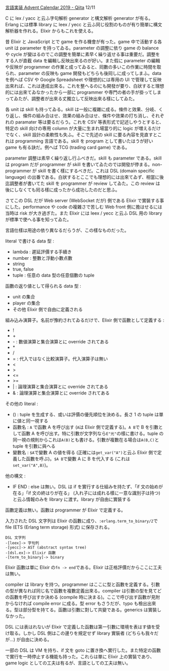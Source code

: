 <!--
{"id":"26006613480862198","title":"Elixir で non-programmer 向けに DSL を作り提供する","categories":["Programming","Elixir"],"draft":"no"}
-->

[言語実装 Advent Calendar 2019 - Qiita](https://qiita.com/advent-calendar/2019/lang_dev) 12/11

C に lex / yacc と云ふ字句解析 generator と構文解析 generator が有る。Erlang には標準 library に leex / yecc と云ふ同じ役割のものが有り簡單に構文解析器を作れる。Elixir からもこれを使える。

昔 Elixir と JavaScript とで game を作る機會が有った。game 中で活動する各 unit は parameter を持ってゐる。parameter の調整に依り game の balance や cycle が變はるのでこの調整を簡單に素早く繰り返せる事は重要だ。調整をする人が直截 data を編輯し反映出來るのが好い。また假に parameter の編輯や反映が programmer の作業と成ってゐると、囘數の多いこの作業に時間を取られ、parameter の反映も game 開發もどちらも後囘しに成ってしまふ。data を例へば CSV や Google Spreadsheet や理想的には専用の UI で管理して反映出來れば、これは達成出來る。これを整へるのにも開發が要り、白狀すると理想的には出來てゐなかったから一部に programmer や専門の者の手が掛ってしまってゐたが、調整者が出來る丈獨立して反映出來る樣にしてゐた。

各 unit は skill も持ってゐる。skill は一般に複雜に成る。條件と效果、分岐、くり返し、條件の組み合はせ、效果の組み合はせ、條件や效果の打ち消し、それぞれの paramater 等は要るだらう。これを CSV 等表形式で記述しやうとすると、特定の skill 向けの専用 column が大量に生まれ場當り的に logic が増えるだけでなく、skill 設計の柔軟性も失ふ。そこで先述の skill に要る內容を見直すとこれは programming 言語である。skill を program として書いたはうが好い game も有る訣だ。例へば TCG (trading card game) である。

parameter 調整は素早く繰り返し行ふべきだ。skill も parameter である。skill は program だが programmer が skill を書いてゐたのでは開發が停まる。non-programmer が skill を書く樣にするべきだ。これは DSL (domain specific language) の出番である。白狀するとここでも理想的には出來てゐず、相當に後迄調整者が書いてた skill を programmer が review してゐた。この review は後にしなくても囘る樣に成ったから成功したのだと思ふ。

さてこの DSL だが Web server (WebSocket だが) 側である Elixir で實裝する事にした。performance や code の複雜さで苦しむ Web front 側に擔はせるには当時は risk が大き過ぎた。また Elixir には leex / yecc と云ふ DSL 用の library が標準で使へる事を知ってゐた。

言語仕樣は用途の依り異なるだらうが、この樣なものだった。

literal で書ける data 型 :

- lambda : 遲延評價する手續き
- number : 整數と浮動小數点數
- string
- true, false
- tuple : 任意の data 型の任意個數の tuple

函數の返り値として得られる data 型 :

- unit の集合
- player の集合
- その他 Elixir 側で自由に定義される

組み込み演算子。名前が豫約されてゐるだけで、Elixir 側で函數として定義する :

- !
- \+
- \- : 數値演算と集合演算とに override されてある
- \*
- /
- = : 代入ではなく比較演算子。代入演算子は無い
- <
- \>
- <=
- \>=
- | : 論理演算と集合演算とに override されてある
- & : 論理演算と集合演算とに override されてある

その他の literal :

- () : tuple を生成する、或いは評價の優先順位を決める。長さ 1 の tuple は單に値と同一視する
- 函數名 : `A` で函數 A を呼び出す (`A`は Elixir 側で定義する)。`A B`で B を引數として函數 A を呼び出す。特に引數が文字列なら`E"光"`の樣に書ける。tuple の同一視の規則からこれは`A(B)`とも書ける。引數が複數在る場合は`A(B,C)`と tuple を引數に與へる
- 變數名 : `$A`で變數 A の値を得る (正確には`get_var("A")`と云ふ Elixir 側で定義した函數を呼ぶ)。`$A B`で變數 A に B を代入する (これは`set_var("A",B)`)。

他の構文 :

- IF END : else は無い。DSL は if を實行する仕組みを持たず、「if 文の始めが在る」「if 文の終はりが在る」 (入れ子には成れる樣に一意な識別子は持つ) と云ふ情報のみを library に渡す。library が自由に實裝する

函數定義は無い。函數は programmer が Elixir で定義する。

入力された DSL 文字列は Elixir の函數に成り、`:erlang.term_to_binary/2`で file (ETS (Erlang term storage) 形式) に保存される。

```
DSL 文字列
-[leex]-> 字句列
-[yecc]-> AST (abstract syntax tree)
-[dsl.ex]-> Elixir 函數
-[term_to_binary]-> binary
```

Elixir 函數は單に Elixir の`fn -> end`である。Elixir は正格評價だからここに工夫は無い。

compiler は library を持つ。programmer はここに型と函數を定義する。引數の型が異なれば同じ名で函數を複數定義出來る。compiler は引數の型を見てどの函數を呼び出すか決める (compile 時に決まる)。ここで呼び出す函數が見附からなければ compile error に成る。型 error もさうだが、typo も檢出出來る。型は部分型を持てる。函數は引數に對して共變である。generics は實裝しなかった。

DSL には表はれないが Elixir で定義した函數は第一引數に環境を表はす値を受け取る。しかし DSL 側はこの邊りを規定せず library 實裝者 (どちらも我々だが…) が自由に決める。

一部の DSL は VM を持ち、if 文を goto に置き換へ實行した。また特定の函數で實行を一時停止する機能も持った。これらは單に Elixir 上の實裝であり、game logic としての工夫は有るが、言語としての工夫は無い。
